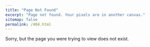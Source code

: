```yaml
---
title: "Page Not Found"
excerpt: "Page not found. Your pixels are in another canvas."
sitemap: false
permalink: /404.html
---
```


Sorry, but the page you were trying to view does not exist.

<div id="particles-js"></div>

<script src="assets/js/particles.js">

</script>
